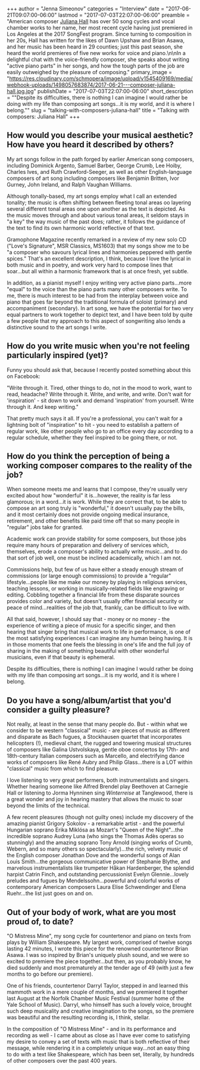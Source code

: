 +++
author = "Jenna Simeonov"
categories = "Interview"
date = "2017-06-21T09:07:00-06:00"
lastmod = "2017-07-03T22:07:00-06:00"
preamble = "American composer [Juliana Hall](https://www.julianahall.com/about-juliana-hall/) has over 50 song cycles and vocal chamber works to her name, her most recent cycle having just premiered in Los Angeles at the 2017 SongFest program. Since turning to composition in her 20s, Hall has written for the likes of Dawn Upshaw and Brian Asawa, and her music has been heard in 29 counties; just this past season, she heard the world premieres of five new works for voice and piano.\n\nIn a delightful chat with the voice-friendly composer, she speaks about writing \"active piano parts\" in her songs, and how the tough parts of the job are easily outweighed by the pleasure of composing."
primary_image = "https://res.cloudinary.com/schmopera/image/upload/v1545409169/media/webhook-uploads/1498057683874/2017-06-21---composer-juliana-hall.jpg.jpg"
publishDate = "2017-07-03T22:07:00-06:00"
short_description = "&quot;Despite its difficulties, there is nothing I can imagine I would rather be doing with my life than composing art songs...it is my world, and it is where I belong.&quot;"
slug = "talking-with-composers-juliana-hall"
title = "Talking with composers: Juliana Hall"
+++

## How would you describe your musical aesthetic? How have you heard it described by others?

My art songs follow in the path forged by earlier American song composers, including Dominick Argento, Samuel Barber, George Crumb, Lee Hoiby, Charles Ives, and Ruth Crawford-Seeger, as well as other English-language composers of art song including composers like Benjamin Britten, Ivor Gurney, John Ireland, and Ralph Vaughan Williams.

Although tonally-based, my art songs employ what I call an extended tonality; the music is often shifting between fleeting tonal areas oo layering several different tonal areas one upon another as the text is depicted.  As the music moves through and about various tonal areas, it seldom stays in "a key" the way music of the past does; rather, it follows the guidance of the text to find its own harmonic world reflective of that text.

Gramophone Magazine recently remarked in a review of my new solo CD ("Love's Signature", MSR Classics, MS1603) that my songs show me to be "a composer who savours lyrical lines and harmonies peppered with gentle spices."  That's an excellent description, I think, because I love the lyrical in both music and in poetry, and work very hard to compose lines that soar...but all within a harmonic framework that is at once fresh, yet subtle.

In addition, as a pianist myself I enjoy writing very active piano parts...more "equal" to the voice than the piano parts many other composers write.  To me, there is much interest to be had from the interplay between voice and piano that goes far beyond the traditional formula of soloist (primary) and accompaniment (secondary).  In art song, we have the potential for two very equal partners to work together to depict text, and I have been told by quite a few people that my approach to this aspect of songwriting also lends a distinctive sound to the art songs I write.

## How do you write music when you're not feeling particularly inspired (yet)?

Funny you should ask that, because I recently posted something about
this on Facebook:

"Write through it. Tired, other things to do, not in the mood to work, want to read, headache?  Write through it.  Write, and write, and write.  Don't wait for 'inspiration' - sit down to work and demand 'inspiration' from yourself.  Write through it.  And keep writing."

That pretty much says it all.  If you're a professional, you can't wait for a lightning bolt of "inspiration" to hit - you need to establish a pattern of regular work, like other people who go to an office every day according to a regular schedule, whether they feel inspired to be going there, or not.

## How do you think the perception of being a working composer compares to the reality of the job?

When someone meets me and learns that I compose, they're usually very excited about how "wonderful" it is...however, the reality is far less glamorous; in a word...it is work.  While they are correct that, to be able to compose an art song truly is "wonderful," it doesn't usually pay the bills, and it most certainly does not provide ongoing medical insurance, retirement, and other benefits like paid time off that so many people in "regular" jobs take for granted.

Academic work can provide stability for some composers, but those jobs require many hours of preparation and delivery of services which, themselves, erode a composer's ability to actually write music...and to do that sort of job well, one must be inclined academically, which I am not.

Commissions help, but few of us have either a steady enough stream of commissions (or large enough commissions) to provide a "regular" lifestyle...people like me make our money by playing in religious services, teaching lessons, or working in musically-related fields like engraving or editing.  Cobbling together a financial life from these disparate sources provides color and variety, but doesn't usually offer financial security or peace of mind...realities of the job that, frankly, can be difficult to live with.

All that said, however, I should say that - money or no money - the experience of writing a piece of music for a specific singer, and then hearing that singer bring that musical work to life in performance, is one of the most satisfying experiences I can imagine any human being having.  It is in those moments that one feels the blessing in one's life and the full joy of sharing in the making of something beautiful with other wonderful musicians, even if that beauty is ephemeral.

Despite its difficulties, there is nothing I can imagine I would rather be doing with my life than composing art songs...it is my world, and it is where I belong.

## Do you have a song/album/artist that you'd consider a guilty pleasure?

Not really, at least in the sense that many people do.  But - within what we consider to be western "classical" music - are pieces of music as different and disparate as Bach fugues, a Stockhausen quartet that incorporates helicopters (!), medieval chant, the rugged and towering musical structures of composers like Galina Ustvolskaya, gentle oboe concertos by 17th- and 18th-century Italian composers such as Marcello, and electrifying dance works of composers like René Aubry and Philip Glass...there is a LOT within "classical" music from which to find pleasure.

I love listening to very great performers, both instrumentalists and singers.  Whether hearing someone like Alfred Brendel play Beethoven at Carnegie Hall or listening to Jorma Hynninen sing *Winterreise* at Tanglewood, there is a great wonder and joy in hearing mastery that allows the music to soar beyond the limits of the technical.

A few recent pleasures (though not guilty ones) include my discovery of the amazing pianist Grigory Sokolov - a remarkable artist - and the powerful Hungarian soprano Erika Miklósa as Mozart's "Queen of the Night"...the incredible soprano Audrey Luna (who sings the Thomas Adès operas so stunningly) and the amazing soprano Tony Arnold (singing works of Crumb, Webern, and so many others so spectacularly)...the rich, velvety music of the English composer Jonathan Dove and the wonderful songs of Alan Louis Smith...the gorgeous communicative power of Stephanie Blythe, and marvelous instrumentalists like trumpeter Håkan Hardenberger, the splendid harpist Catrin Finch, and outstanding percussionist Evelyn Glennie...lovely preludes and fugues by Mendelssohn...powerful and colorful works of contemporary American composers Laura Elise Schwendinger and Elena Ruehr...the list just goes on and on.

## Out of your body of work, what are you most proud of, to date?

"O Mistress Mine", my song cycle for countertenor and piano on texts from plays by William Shakespeare.  My largest work, comprised of twelve songs lasting 42 minutes, I wrote this piece for the renowned countertenor Brian Asawa.  I was so inspired by Brian's uniquely plush sound, and we were so excited to premiere the piece together...but then, as you probably know, he died suddenly and most prematurely at the tender age of 49 (with just a few months to go before our premiere).

One of his friends, countertenor Darryl Taylor, stepped in and learned this mammoth work in a mere couple of months, and we premiered it together last August at the Norfolk Chamber Music Festival (summer home of the Yale School of Music).  Darryl, who himself has such a lovely voice, brought such deep musicality and creative imagination to the songs, so the premiere was beautiful and the resulting recording is, I think, stellar.

In the composition of "O Mistress Mine" - and in its performance and recording as well - I came about as close as I have ever come to satisfying my desire to convey a set of texts with music that is both reflective of their message, while rendering it in a completely unique way...not an easy thing to do with a text like Shakespeare, which has been set, literally, by hundreds of other composers over the past 400 years.
